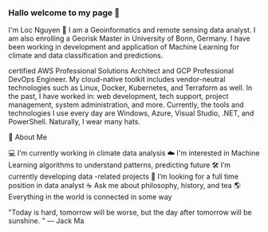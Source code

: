 ### Hallo welcome to my page 👋

I'm Loc Nguyen 👋
I am a Geoinformatics and remote sensing data analyst. I am also enrolling a Georisk Master in University of Bonn, Germany. I have been working in development and application of Machine Learning for climate and data classification and predictions. 

certified AWS Professional Solutions Architect and GCP Professional DevOps Engineer. My cloud-native toolkit includes vendor-neutral technologies such as Linux, Docker, Kubernetes, and Terraform as well. In the past, I have worked in: web development, tech support, project management, system administration, and more. Currently, the tools and technologies I use every day are Windows, Azure, Visual Studio, .NET, and PowerShell. Naturally, I wear many hats.

📘 About Me


💻 I’m currently working in climate data analysis
☁️ I'm interested in Machine Learning algorithms to understand patterns, predicting future
🛠️ I’m currently developing data -related projects
📝 I’m looking for a full time position in data analyst
☕ Ask me about philosophy, history, and tea
🌎 Everything in the world is connected in some way

"Today is hard, tomorrow will be worse, but the day after tomorrow will be sunshine. " — Jack Ma

  
